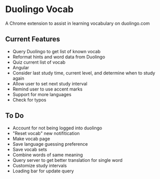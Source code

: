 Duolingo Vocab
=============

A Chrome extension to assist in learning vocabulary on duolingo.com

## Current Features
+ Query Duolingo to get list of known vocab
+ Reformat hints and word data from Duolingo
+ Quiz current list of vocab
+ Angular
+ Consider last study time, current level, and determine when to study again
+ Allow user to set next study interval
+ Remind user to use accent marks
+ Support for more languages
+ Check for typos

## To Do ##
+ Account for not being logged into duolingo
+ "Reset vocab" new notifitication
+ Make vocab page
+ Save language guessing preference
+ Save vocab sets
+ Combine words of same meaning
+ Query server to get better translation for single word
+ Customize study intervals
+ Loading bar for update query